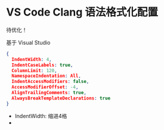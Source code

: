 # VS Code Clang 语法格式化配置

待优化！

基于 Visual Studio

```json
{
  IndentWidth: 4, 
  IndentCaseLabels: true,
  ColumnLimit: 120,
  NamespaceIndentation: All, 
  IndentAccessModifiers: false, 
  AccessModifierOffset: -4, 
  AlignTrailingComments: true,
  AlwaysBreakTemplateDeclarations: true
}
```



- IndentWidth: 缩进4格
- 